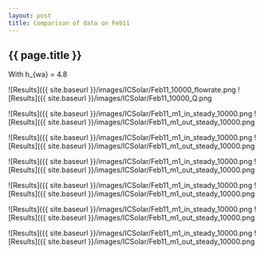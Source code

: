 ```yaml
---
layout: post
title: Comparison of data on Feb11
---
```

{{ page.title }}
-----------------
With h_{wa} = 4.8

![Results]({{ site.baseurl }}/images/ICSolar/Feb11_10000_flowrate.png ![Results]({{ site.baseurl }}/images/ICSolar/Feb11_10000_Q.png

![Results]({{ site.baseurl }}/images/ICSolar/Feb11_m1_in_steady_10000.png ![Results]({{ site.baseurl }}/images/ICSolar/Feb11_m1_out_steady_10000.png

![Results]({{ site.baseurl }}/images/ICSolar/Feb11_m1_in_steady_10000.png ![Results]({{ site.baseurl }}/images/ICSolar/Feb11_m1_out_steady_10000.png

![Results]({{ site.baseurl }}/images/ICSolar/Feb11_m1_in_steady_10000.png ![Results]({{ site.baseurl }}/images/ICSolar/Feb11_m1_out_steady_10000.png

![Results]({{ site.baseurl }}/images/ICSolar/Feb11_m1_in_steady_10000.png ![Results]({{ site.baseurl }}/images/ICSolar/Feb11_m1_out_steady_10000.png

![Results]({{ site.baseurl }}/images/ICSolar/Feb11_m1_in_steady_10000.png ![Results]({{ site.baseurl }}/images/ICSolar/Feb11_m1_out_steady_10000.png

![Results]({{ site.baseurl }}/images/ICSolar/Feb11_m1_in_steady_10000.png ![Results]({{ site.baseurl }}/images/ICSolar/Feb11_m1_out_steady_10000.png

